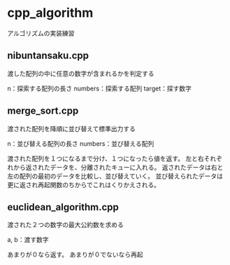 # cpp_algorithm
アルゴリズムの実装練習

## nibuntansaku.cpp

渡した配列の中に任意の数字が含まれるかを判定する

n：探索する配列の長さ
numbers：探索する配列
target：探す数字

## merge_sort.cpp

渡された配列を降順に並び替えて標準出力する

n：並び替える配列の長さ
numbers：並び替える配列

渡された配列を１つになるまで分け、１つになったら値を返す。
左と右それぞれから返されたデータを、分離されたキューに入れる。
返されたデータは右と左の配列の最初のデータを比較し、並び替えていく。
並び替えられたデータは更に返され再起関数のちからでこれはくりかえされる。

## euclidean_algorithm.cpp

渡された２つの数字の最大公約数を求める

a, b：渡す数字

あまりが０なら返す。
あまりが０でないなら再起